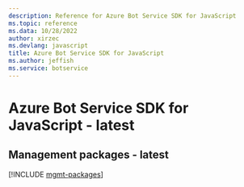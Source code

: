 ```yaml
---
description: Reference for Azure Bot Service SDK for JavaScript
ms.topic: reference
ms.data: 10/28/2022
author: xirzec
ms.devlang: javascript
title: Azure Bot Service SDK for JavaScript
ms.author: jeffish
ms.service: botservice
---
```

# Azure Bot Service SDK for JavaScript - latest

## Management packages - latest
[!INCLUDE [mgmt-packages](bot-service-mgmt-index.md)]